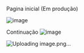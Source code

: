 Pagina inicial (Em produção)

![image](https://github.com/FelipeValeriano21/SpotifyInspired/assets/101677047/0183ae35-bfd5-4ba5-9216-4e7bf7b1e621)


Continuação
![image](https://github.com/FelipeValeriano21/SpotifyInspired/assets/101677047/e04cdbb3-2661-4254-92b7-af0807315496)

![Uploading image.png…]()
